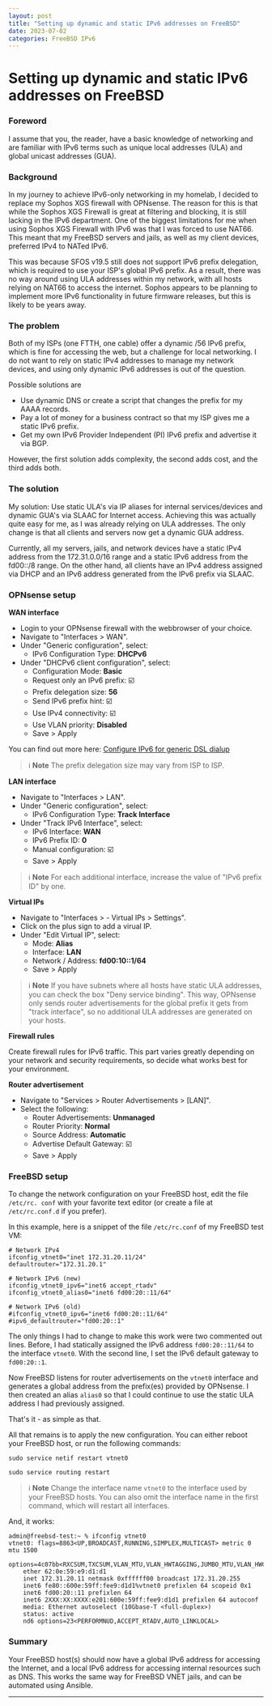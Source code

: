```yaml
---
layout: post
title: "Setting up dynamic and static IPv6 addresses on FreeBSD"
date: 2023-07-02
categories: FreeBSD IPv6
---
```


# Setting up dynamic and static IPv6 addresses on FreeBSD

### Foreword

I assume that you, the reader, have a basic knowledge of networking and are familiar with IPv6 terms such as unique local addresses (ULA) and global unicast addresses (GUA).

### Background

In my journey to achieve IPv6-only networking in my homelab, I decided to replace my Sophos XGS firewall with OPNsense.
The reason for this is that while the Sophos XGS Firewall is great at filtering and blocking, it is still lacking in the IPv6 department.
One of the biggest limitations for me when using Sophos XGS Firewall with IPv6 was that I was forced to use NAT66.
This meant that my FreeBSD servers and jails, as well as my client devices, preferred IPv4 to NATed IPv6.

This was because SFOS v19.5 still does not support IPv6 prefix delegation, which is required to use your ISP's global IPv6 prefix.
As a result, there was no way around using ULA addresses within my network, with all hosts relying on NAT66 to access the internet.
Sophos appears to be planning to implement more IPv6 functionality in future firmware releases, but this is likely to be years away.

### The problem

Both of my ISPs (one FTTH, one cable) offer a dynamic /56 IPv6 prefix, which is fine for accessing the web, but a challenge for local networking.
I do not want to rely on static IPv4 addresses to manage my network devices, and using only dynamic IPv6 addresses is out of the question.

Possible solutions are
- Use dynamic DNS or create a script that changes the prefix for my AAAA records.
- Pay a lot of money for a business contract so that my ISP gives me a static IPv6 prefix.
- Get my own IPv6 Provider Independent (PI) IPv6 prefix and advertise it via BGP.

However, the first solution adds complexity, the second adds cost, and the third adds both.

### The solution

My solution: Use static ULA's via IP aliases for internal services/devices and dynamic GUA's via SLAAC for Internet access.
Achieving this was actually quite easy for me, as I was already relying on ULA addresses.
The only change is that all clients and servers now get a dynamic GUA address.

Currently, all my servers, jails, and network devices have a static IPv4 address from the 172.31.0.0/16 range and a static IPv6 address from the fd00::/8 range.
On the other hand, all clients have an IPv4 address assigned via DHCP and an IPv6 address generated from the IPv6 prefix via SLAAC.

### OPNsense setup

**WAN interface**

- Login to your OPNsense firewall with the webbrowser of your choice.
- Navigate to "Interfaces > WAN".
- Under "Generic configuration", select:
	- IPv6 Configuration Type: **DHCPv6**
- Under "DHCPv6 client configuration", select:
	- Configuration Mode: **Basic**
	- Request only an IPv6 prefix: ☑️
	- Prefix delegation size: **56**
	- Send IPv6 prefix hint: ☑️
	- Use IPv4 connectivity: ☑️
	- Use VLAN priority: **Disabled**
	- Save > Apply

You can find out more here: [Configure IPv6 for generic DSL dialup](https://docs.opnsense.org/manual/how-tos/ipv6_dsl.html)
> ℹ️ **Note**
> The prefix delegation size may vary from ISP to ISP.

**LAN interface**

- Navigate to "Interfaces > LAN".
- Under "Generic configuration", select:
	- IPv6 Configuration Type: **Track Interface**
- Under "Track IPv6 Interface", select:
	- IPv6 Interface: **WAN**
	- IPv6 Prefix ID: **0**
	- Manual configuration: ☑️
	- Save > Apply

> ℹ️ **Note**
> For each additional interface, increase the value of "IPv6 prefix ID" by one.

**Virtual IPs**

- Navigate to "Interfaces > - Virtual IPs > Settings".
- Click on the plus sign to add a virual IP.
- Under "Edit Virtual IP", select:
	-  Mode: **Alias**
	-  Interface: **LAN**
	- Network / Address: **fd00:10::1/64**
	- Save > Apply

> ℹ️ **Note**
> If you have subnets where all hosts have static ULA addresses, you can check the box "Deny service binding".
> This way, OPNsense only sends router advertisements for the global prefix it gets from "track interface", so no additional ULA addresses are generated on your hosts.

**Firewall rules**

Create firewall rules for IPv6 traffic. This part varies greatly depending on your network and security requirements, so decide what works best for your environment.

**Router advertisement**

- Navigate to "Services > Router Advertisements > [LAN]".
- Select the following:
	- Router Advertisements: **Unmanaged**
	- Router Priority: **Normal**
	- Source Address: **Automatic**
	- Advertise Default Gateway: ☑️
	- Save > Apply

### FreeBSD setup

To change the network configuration on your FreeBSD host, edit the file `/etc/rc. conf` with your favorite text editor (or create a file at `/etc/rc.conf.d` if you prefer).

In this example, here is a snippet of the file `/etc/rc.conf` of my FreeBSD test VM:

```vim
# Network IPv4
ifconfig_vtnet0="inet 172.31.20.11/24"
defaultrouter="172.31.20.1"

# Network IPv6 (new)
ifconfig_vtnet0_ipv6="inet6 accept_rtadv"
ifconfig_vtnet0_alias0="inet6 fd00:20::11/64"

# Network IPv6 (old)
#ifconfig_vtnet0_ipv6="inet6 fd00:20::11/64"
#ipv6_defaultrouter="fd00:20::1"
```

The only things I had to change to make this work were two commented out lines.
Before, I had statically assigned the IPv6 address `fd00:20::11/64` to the interface `vtnet0`. With the second line, I set the IPv6 default gateway to `fd00:20::1`.

Now FreeBSD listens for router advertisements on the `vtnet0` interface and generates a global address from the prefix(es) provided by OPNsense. I then created an alias `alias0` so that I could continue to use the static ULA address I had previously assigned.

That's it - as simple as that.

All that remains is to apply the new configuration.
You can either reboot your FreeBSD host, or run the following commands:

```shell
sudo service netif restart vtnet0
```

```shell
sudo service routing restart
```

> ℹ️ **Note**
> Change the interface name `vtnet0` to the interface used by your FreeBSD hosts.
> You can also omit the interface name in the first command, which will restart all interfaces.

And, it works:

```shell
admin@freebsd-test:~ % ifconfig vtnet0
vtnet0: flags=8863<UP,BROADCAST,RUNNING,SIMPLEX,MULTICAST> metric 0 mtu 1500
	options=4c07bb<RXCSUM,TXCSUM,VLAN_MTU,VLAN_HWTAGGING,JUMBO_MTU,VLAN_HWCSUM,TSO4,TSO6,LRO,VLAN_HWTSO,LINKSTATE,TXCSUM_IPV6>
	ether 62:0e:59:e9:d1:d1
	inet 172.31.20.11 netmask 0xffffff00 broadcast 172.31.20.255
	inet6 fe80::600e:59ff:fee9:d1d1%vtnet0 prefixlen 64 scopeid 0x1
	inet6 fd00:20::11 prefixlen 64
	inet6 2XXX:XX:XXXX:e201:600e:59ff:fee9:d1d1 prefixlen 64 autoconf
	media: Ethernet autoselect (10Gbase-T <full-duplex>)
	status: active
	nd6 options=23<PERFORMNUD,ACCEPT_RTADV,AUTO_LINKLOCAL>
```

### Summary

Your FreeBSD host(s) should now have a global IPv6 address for accessing the Internet, and a local IPv6 address for accessing internal resources such as DNS.
This works the same way for FreeBSD VNET jails, and can be automated using Ansible.

---
